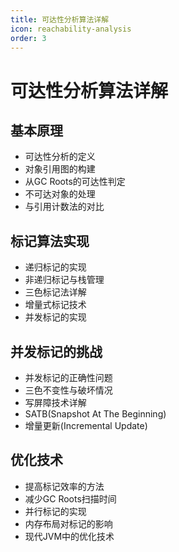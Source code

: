 ```yaml
---
title: 可达性分析算法详解
icon: reachability-analysis
order: 3
---
```


# 可达性分析算法详解

## 基本原理

- 可达性分析的定义
- 对象引用图的构建
- 从GC Roots的可达性判定
- 不可达对象的处理
- 与引用计数法的对比

## 标记算法实现

- 递归标记的实现
- 非递归标记与栈管理
- 三色标记法详解
- 增量式标记技术
- 并发标记的实现

## 并发标记的挑战

- 并发标记的正确性问题
- 三色不变性与破坏情况
- 写屏障技术详解
- SATB(Snapshot At The Beginning)
- 增量更新(Incremental Update)

## 优化技术

- 提高标记效率的方法
- 减少GC Roots扫描时间
- 并行标记的实现
- 内存布局对标记的影响
- 现代JVM中的优化技术
